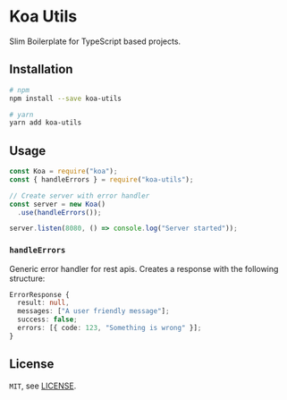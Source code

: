 # Koa Utils

Slim Boilerplate for TypeScript based projects.

## Installation

```bash
# npm
npm install --save koa-utils

# yarn
yarn add koa-utils
```

## Usage

```js
const Koa = require("koa");
const { handleErrors } = require("koa-utils");

// Create server with error handler
const server = new Koa()
  .use(handleErrors());

server.listen(8080, () => console.log("Server started"));
```

### `handleErrors`

Generic error handler for rest apis. Creates a response with the following
structure:

```ts
ErrorResponse {
  result: null,
  messages: ["A user friendly message"];
  success: false;
  errors: [{ code: 123, "Something is wrong" }];
}
```

## License

`MIT`, see [LICENSE](LICENSE.md).
